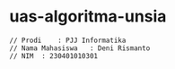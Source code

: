 # uas-algoritma-unsia

```
// Prodi	: PJJ Informatika
// Nama Mahasiswa	: Deni Rismanto
// NIM	: 230401010301


